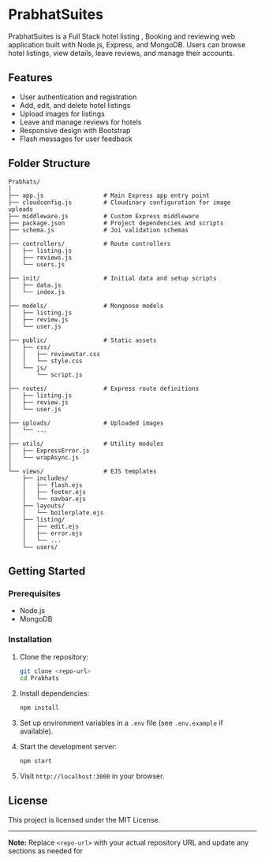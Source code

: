 # PrabhatSuites

PrabhatSuites is a Full Stack  hotel listing , Booking and reviewing web application built with Node.js, Express, and MongoDB. Users can browse hotel listings, view details, leave reviews, and manage their accounts.

## Features

- User authentication and registration
- Add, edit, and delete hotel listings
- Upload images for listings
- Leave and manage reviews for hotels
- Responsive design with Bootstrap
- Flash messages for user feedback

## Folder Structure

```
Prabhats/
│
├── app.js                 # Main Express app entry point
├── cloudconfig.js         # Cloudinary configuration for image uploads
├── middleware.js          # Custom Express middleware
├── package.json           # Project dependencies and scripts
├── schema.js              # Joi validation schemas
│
├── controllers/           # Route controllers
│   ├── listing.js
│   ├── reviews.js
│   └── users.js
│
├── init/                  # Initial data and setup scripts
│   ├── data.js
│   └── index.js
│
├── models/                # Mongoose models
│   ├── listing.js
│   ├── review.js
│   └── user.js
│
├── public/                # Static assets
│   ├── css/
│   │   ├── reviewstar.css
│   │   └── style.css
│   └── js/
│       └── script.js
│
├── routes/                # Express route definitions
│   ├── listing.js
│   ├── review.js
│   └── user.js
│
├── uploads/               # Uploaded images
│   └── ...
│
├── utils/                 # Utility modules
│   ├── ExpressError.js
│   └── wrapAsync.js
│
└── views/                 # EJS templates
    ├── includes/
    │   ├── flash.ejs
    │   ├── footer.ejs
    │   └── navbar.ejs
    ├── layouts/
    │   └── boilerplate.ejs
    ├── listing/
    │   ├── edit.ejs
    │   ├── error.ejs
    │   └── ...
    └── users/
```

## Getting Started

### Prerequisites

- Node.js
- MongoDB

### Installation

1. Clone the repository:
    ```sh
    git clone <repo-url>
    cd Prabhats
    ```

2. Install dependencies:
    ```sh
    npm install
    ```

3. Set up environment variables in a `.env` file (see `.env.example` if available).

4. Start the development server:
    ```sh
    npm start
    ```

5. Visit `http://localhost:3000` in your browser.

## License

This project is licensed under the MIT License.

---

**Note:** Replace `<repo-url>` with your actual repository URL and update any sections as needed for
